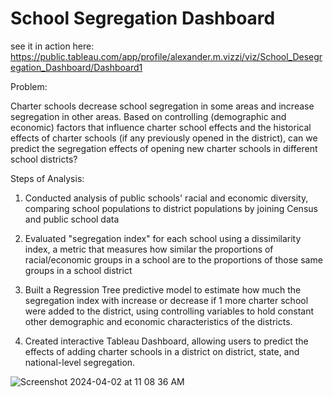 # School Segregation Dashboard
see it in action here: https://public.tableau.com/app/profile/alexander.m.vizzi/viz/School_Desegregation_Dashboard/Dashboard1

Problem: 

Charter schools decrease school segregation in some areas and increase segregation in other areas. Based on controlling (demographic and economic) factors that influence charter school effects and the historical effects of charter schools (if any previously opened in the district), can we predict the segregation effects of opening new charter schools in different school districts?

Steps of Analysis:

1) Conducted analysis of public schools' racial and economic diversity, comparing school populations to district populations by joining Census and public school data

2) Evaluated "segregation index" for each school using a dissimilarity index, a metric that measures how similar the proportions of racial/economic groups in a school are to the proportions of those same groups in a school district

3) Built a Regression Tree predictive model to estimate how much the segregation index with increase or decrease if 1 more charter school were added to the district, using controlling variables to hold constant other demographic and economic characteristics of the districts.

4) Created interactive Tableau Dashboard, allowing users to predict the effects of adding charter schools in a district on district, state, and national-level segregation.

![Screenshot 2024-04-02 at 11 08 36 AM](https://github.com/vizziviz/Charter-School-Segregation-Dashboard/assets/64040862/eaeaaac6-43e9-4089-9d1e-fde55fbf6567)


